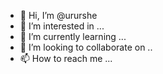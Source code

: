 - 👋 Hi, I’m @ururshe
- 👀 I’m interested in ...
- 🌱 I’m currently learning ...
- 💞️ I’m looking to collaborate on ..
- 📫 How to reach me ...

<!---
ururshe/ururshe is a ✨ special ✨ repository because its `README.md` (this file) appears on your GitHub profile.
You can click the Preview link to take a look at your changes.
--->
